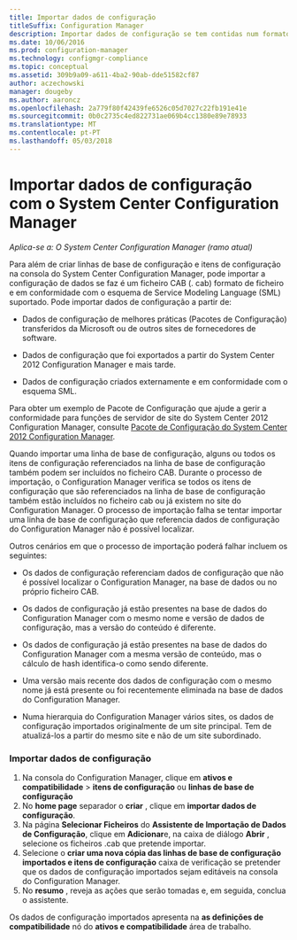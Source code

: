 ```yaml
---
title: Importar dados de configuração
titleSuffix: Configuration Manager
description: Importar dados de configuração se tem contidas num formato de ficheiro cab e respeita o esquema de Service Modeling Language suportado.
ms.date: 10/06/2016
ms.prod: configuration-manager
ms.technology: configmgr-compliance
ms.topic: conceptual
ms.assetid: 309b9a09-a611-4ba2-90ab-dde51582cf87
author: aczechowski
manager: dougeby
ms.author: aaroncz
ms.openlocfilehash: 2a779f80f42439fe6526c05d7027c22fb191e41e
ms.sourcegitcommit: 0b0c2735c4ed822731ae069b4cc1380e89e78933
ms.translationtype: MT
ms.contentlocale: pt-PT
ms.lasthandoff: 05/03/2018
---
```

# <a name="import-configuration-data-with-system-center-configuration-manager"></a>Importar dados de configuração com o System Center Configuration Manager

*Aplica-se a: O System Center Configuration Manager (ramo atual)*

Para além de criar linhas de base de configuração e itens de configuração na consola do System Center Configuration Manager, pode importar a configuração de dados se faz é um ficheiro CAB (. cab) formato de ficheiro e em conformidade com o esquema de Service Modeling Language (SML) suportado. Pode importar dados de configuração a partir de:  

-   Dados de configuração de melhores práticas (Pacotes de Configuração) transferidos da Microsoft ou de outros sites de fornecedores de software.  

-   Dados de configuração que foi exportados a partir do System Center 2012 Configuration Manager e mais tarde.  

-   Dados de configuração criados externamente e em conformidade com o esquema SML.  

 Para obter um exemplo de Pacote de Configuração que ajude a gerir a conformidade para funções de servidor de site do System Center 2012 Configuration Manager, consulte [Pacote de Configuração do System Center 2012 Configuration Manager](http://www.microsoft.com/en-us/download/details.aspx?id=30710&WT.mc_id=rss_alldownloads_all).  

Quando importar uma linha de base de configuração, alguns ou todos os itens de configuração referenciados na linha de base de configuração também podem ser incluídos no ficheiro CAB. Durante o processo de importação, o Configuration Manager verifica se todos os itens de configuração que são referenciados na linha de base de configuração também estão incluídos no ficheiro cab ou já existem no site do Configuration Manager. O processo de importação falha se tentar importar uma linha de base de configuração que referencia dados de configuração do Configuration Manager não é possível localizar.  

Outros cenários em que o processo de importação poderá falhar incluem os seguintes:  

-   Os dados de configuração referenciam dados de configuração que não é possível localizar o Configuration Manager, na base de dados ou no próprio ficheiro CAB.  

-   Os dados de configuração já estão presentes na base de dados do Configuration Manager com o mesmo nome e versão de dados de configuração, mas a versão do conteúdo é diferente.  

-   Os dados de configuração já estão presentes na base de dados do Configuration Manager com a mesma versão de conteúdo, mas o cálculo de hash identifica-o como sendo diferente.  

-   Uma versão mais recente dos dados de configuração com o mesmo nome já está presente ou foi recentemente eliminada na base de dados do Configuration Manager.  

-   Numa hierarquia do Configuration Manager vários sites, os dados de configuração importados originalmente de um site principal. Tem de atualizá-los a partir do mesmo site e não de um site subordinado.  

### <a name="import-configuration-data"></a>Importar dados de configuração  

1.  Na consola do Configuration Manager, clique em **ativos e compatibilidade** > **itens de configuração** ou **linhas de base de configuração**
2.  No **home page** separador o **criar** , clique em **importar dados de configuração**.  
3.  Na página **Selecionar Ficheiros** do **Assistente de Importação de Dados de Configuração**, clique em **Adicionar**e, na caixa de diálogo **Abrir** , selecione os ficheiros .cab que pretende importar.  
4.  Selecione o **criar uma nova cópia das linhas de base de configuração importados e itens de configuração** caixa de verificação se pretender que os dados de configuração importados sejam editáveis na consola do Configuration Manager.  
5.  No **resumo** , reveja as ações que serão tomadas e, em seguida, conclua o assistente.  

Os dados de configuração importados apresenta na **as definições de compatibilidade** nó do **ativos e compatibilidade** área de trabalho.  

